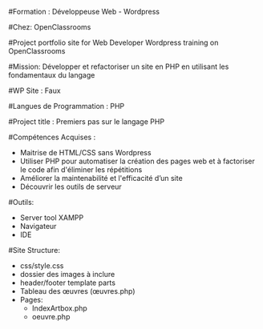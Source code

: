 #Formation : Développeuse Web - Wordpress 

#Chez: OpenClassrooms 

#Project portfolio site for Web Developer Wordpress training on OpenClassrooms

#Mission: Développer et refactoriser un site en PHP en utilisant les fondamentaux du langage 

#WP Site : Faux

#Langues de Programmation : PHP

#Project title : Premiers pas sur le langage PHP

#Compétences Acquises :

- Maitrise de HTML/CSS sans Wordpress
- Utiliser PHP pour automatiser la création des pages web et à factoriser le code afin d'éliminer les répétitions
- Améliorer la maintenabilité et l'efficacité d’un site
- Découvrir les outils de serveur


#Outils:
- Server tool XAMPP
- Navigateur
- IDE

#Site Structure:
- css/style.css
- dossier des images à inclure
- header/footer template parts
- Tableau des œuvres (œuvres.php)
- Pages:
    - IndexArtbox.php
    - oeuvre.php
